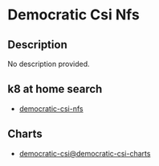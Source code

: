 # Democratic Csi Nfs

## Description

No description provided.

## k8 at home search

- [democratic-csi-nfs](https://nanne.dev/k8s-at-home-search/#/democratic-csi-nfs)

## Charts

- [democratic-csi@democratic-csi-charts](https://democratic-csi.github.io/charts/)
